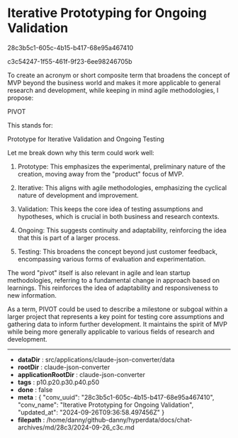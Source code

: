 # Iterative Prototyping for Ongoing Validation

28c3b5c1-605c-4b15-b417-68e95a467410

c3c54247-1f55-461f-9f23-6ee98246705b

 To create an acronym or short composite term that broadens the concept of MVP beyond the business world and makes it more applicable to general research and development, while keeping in mind agile methodologies, I propose:

PIVOT

This stands for:

Prototype for Iterative Validation and Ongoing Testing

Let me break down why this term could work well:

1. Prototype: This emphasizes the experimental, preliminary nature of the creation, moving away from the "product" focus of MVP.

2. Iterative: This aligns with agile methodologies, emphasizing the cyclical nature of development and improvement.

3. Validation: This keeps the core idea of testing assumptions and hypotheses, which is crucial in both business and research contexts.

4. Ongoing: This suggests continuity and adaptability, reinforcing the idea that this is part of a larger process.

5. Testing: This broadens the concept beyond just customer feedback, encompassing various forms of evaluation and experimentation.

The word "pivot" itself is also relevant in agile and lean startup methodologies, referring to a fundamental change in approach based on learnings. This reinforces the idea of adaptability and responsiveness to new information.

As a term, PIVOT could be used to describe a milestone or subgoal within a larger project that represents a key point for testing core assumptions and gathering data to inform further development. It maintains the spirit of MVP while being more generally applicable to various fields of research and development.

---

* **dataDir** : src/applications/claude-json-converter/data
* **rootDir** : claude-json-converter
* **applicationRootDir** : claude-json-converter
* **tags** : p10.p20.p30.p40.p50
* **done** : false
* **meta** : {
  "conv_uuid": "28c3b5c1-605c-4b15-b417-68e95a467410",
  "conv_name": "Iterative Prototyping for Ongoing Validation",
  "updated_at": "2024-09-26T09:36:58.497456Z"
}
* **filepath** : /home/danny/github-danny/hyperdata/docs/chat-archives/md/28c3/2024-09-26_c3c.md